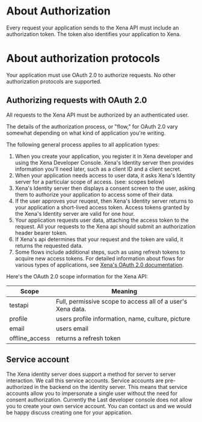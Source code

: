 

# About Authorization

Every request your application sends to the Xena API must include an authorization token. The token also identifies your application to Xena.

# About authorization protocols

Your application must use OAuth 2.0 to authorize requests. No other authorization protocols are supported.

## Authorizing requests with OAuth 2.0

All requests to the Xena API must be authorized by an authenticated user.

The details of the authorization process, or "flow," for OAuth 2.0 vary somewhat depending on what kind of application you're writing. 

The following general process applies to all application types:

1. When you create your application, you register it in Xena developer and using the Xena Developer Console. Xena's Identity server then provides information you'll need later, such as a client ID and a client secret.
2. When your application needs access to user data, it asks Xena's Identity server for a particular scope of access. (see: scopes below)
3. Xena's Identity server then displays a consent screen to the user, asking them to authorize your application to access some of their data.
4. If the user approves your reuqest, then Xena's Identity server returns to your application a short-lived access token. Access tokens granted by the Xena's Identity server are valid for one hour.
5. Your application requests user data, attaching the access token to the request. All your requests to the Xena api should submit an authorization header bearer token.
6. If Xena's api determines that your request and the token are valid, it returns the requested data.
7. Some flows include additional steps, such as using refresh tokens to acquire new access tokens. For detailed information about flows for various types of applications, see [Xena's OAuth 2.0 documentation](Oauth2hybrid).

Here's the OAuth 2.0 scope information for the Xena API:

| Scope          | Meaning |
| -------------  | ------------- |
| testapi        | Full, permissive scope to access all of a user's Xena data.  |
| profile        | users profile information,  name, culture, picture  |
| email          | users email  |
| offline_access | returns a refresh token  |


## Service account

The Xena identity server does support a method for server to server interaction.  We call this service accounts.  Service accounts are pre-authorized in the backend on the identity server.  This means that service accounts allow you to impersonate a single user without the need for consent authorization.  Currently the Last developer console does not allow you to create your own service account.  You can contact us and we would be happy discuss creating one for your appication.
